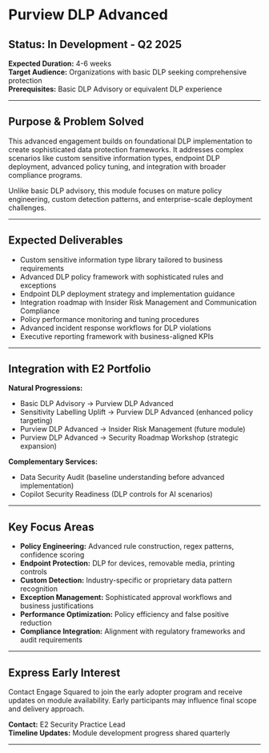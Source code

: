 # Purview DLP Advanced

## Status: In Development - Q2 2025
**Expected Duration:** 4-6 weeks  
**Target Audience:** Organizations with basic DLP seeking comprehensive protection  
**Prerequisites:** Basic DLP Advisory or equivalent DLP experience

---

## Purpose & Problem Solved

This advanced engagement builds on foundational DLP implementation to create sophisticated data protection frameworks. It addresses complex scenarios like custom sensitive information types, endpoint DLP deployment, advanced policy tuning, and integration with broader compliance programs.

Unlike basic DLP advisory, this module focuses on mature policy engineering, custom detection patterns, and enterprise-scale deployment challenges.

---

## Expected Deliverables

- Custom sensitive information type library tailored to business requirements
- Advanced DLP policy framework with sophisticated rules and exceptions
- Endpoint DLP deployment strategy and implementation guidance
- Integration roadmap with Insider Risk Management and Communication Compliance
- Policy performance monitoring and tuning procedures
- Advanced incident response workflows for DLP violations
- Executive reporting framework with business-aligned KPIs

---

## Integration with E2 Portfolio

**Natural Progressions:**
- Basic DLP Advisory → Purview DLP Advanced
- Sensitivity Labelling Uplift → Purview DLP Advanced (enhanced policy targeting)
- Purview DLP Advanced → Insider Risk Management (future module)
- Purview DLP Advanced → Security Roadmap Workshop (strategic expansion)

**Complementary Services:**
- Data Security Audit (baseline understanding before advanced implementation)
- Copilot Security Readiness (DLP controls for AI scenarios)

---

## Key Focus Areas

- **Policy Engineering:** Advanced rule construction, regex patterns, confidence scoring
- **Endpoint Protection:** DLP for devices, removable media, printing controls
- **Custom Detection:** Industry-specific or proprietary data pattern recognition
- **Exception Management:** Sophisticated approval workflows and business justifications
- **Performance Optimization:** Policy efficiency and false positive reduction
- **Compliance Integration:** Alignment with regulatory frameworks and audit requirements

---

## Express Early Interest

Contact Engage Squared to join the early adopter program and receive updates on module availability. Early participants may influence final scope and delivery approach.

**Contact:** E2 Security Practice Lead  
**Timeline Updates:** Module development progress shared quarterly

---
